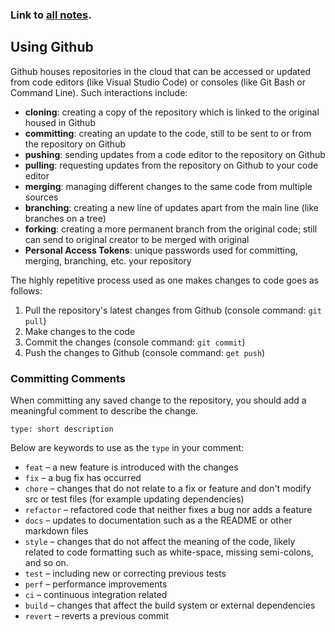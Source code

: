### Link to [all notes](/notes.md).

## Using Github
Github houses repositories in the cloud that can be accessed or updated from code editors (like Visual Studio Code) or consoles (like Git Bash or Command Line). Such interactions include:
- **cloning**: creating a copy of the repository which is linked to the original housed in Github
- **committing**: creating an update to the code, still to be sent to or from the repository on Github
- **pushing**: sending updates from a code editor to the repository on Github
- **pulling**: requesting updates from the repository on Github to your code editor
- **merging**: managing different changes to the same code from multiple sources
- **branching**: creating a new line of updates apart from the main line (like branches on a tree)
- **forking**: creating a more permanent branch from the original code; still can send to original creator to be merged with original
- **Personal Access Tokens**: unique passwords used for committing, merging, branching, etc. your repository

The highly repetitive process used as one makes changes to code goes as follows:
1. Pull the repository's latest changes from Github (console command: `git pull`)
1. Make changes to the code
1. Commit the changes (console command: `git commit`)
1. Push the changes to Github (console command: `get push`)

### Committing Comments
When committing any saved change to the repository, you should add a meaningful comment to describe the change.

`type: short description`

Below are keywords to use as the `type` in your comment:
- `feat` – a new feature is introduced with the changes
- `fix` – a bug fix has occurred
- `chore` – changes that do not relate to a fix or feature and don't modify src or test files (for example updating dependencies)
- `refactor` – refactored code that neither fixes a bug nor adds a feature
- `docs` – updates to documentation such as a the README or other markdown files
- `style` – changes that do not affect the meaning of the code, likely related to code formatting such as white-space, missing semi-colons, and so on.
- `test` – including new or correcting previous tests
- `perf` – performance improvements
- `ci` – continuous integration related
- `build` – changes that affect the build system or external dependencies
- `revert` – reverts a previous commit